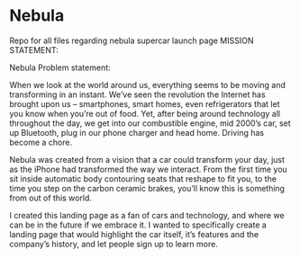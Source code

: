 # Nebula
Repo for all files regarding nebula supercar launch page
MISSION STATEMENT:

Nebula Problem statement:

 

When we look at the world around us, everything seems to be moving and transforming in an instant. We’ve seen the revolution the Internet has brought upon us – smartphones, smart homes, even refrigerators that let you know when you’re out of food. Yet, after being around technology all throughout the day, we get into our combustible engine, mid 2000’s car, set up Bluetooth, plug in our phone charger and head home. Driving has become a chore.

 

Nebula was created from a vision that a car could transform your day, just as the iPhone had transformed the way we interact. From the first time you sit inside automatic body contouring seats that reshape to fit you, to the time you step on the carbon ceramic brakes, you’ll know this is something from out of this world.

 

I created this landing page as a fan of cars and technology, and where we can be in the future if we embrace it. I wanted to specifically create a landing page that would highlight the car itself, it’s features and the company’s history, and let people sign up to learn more. 
